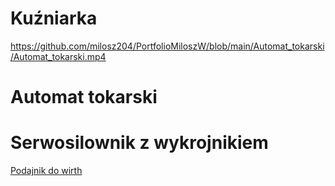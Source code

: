 # Kuźniarka

https://github.com/milosz204/PortfolioMiloszW/blob/main/Automat_tokarski/Automat_tokarski.mp4

# Automat tokarski

# Serwosilownik z wykrojnikiem

[Podajnik do wirth](Podajnik_do_Wirth/Podajnik_do_Wirth.mp4)
